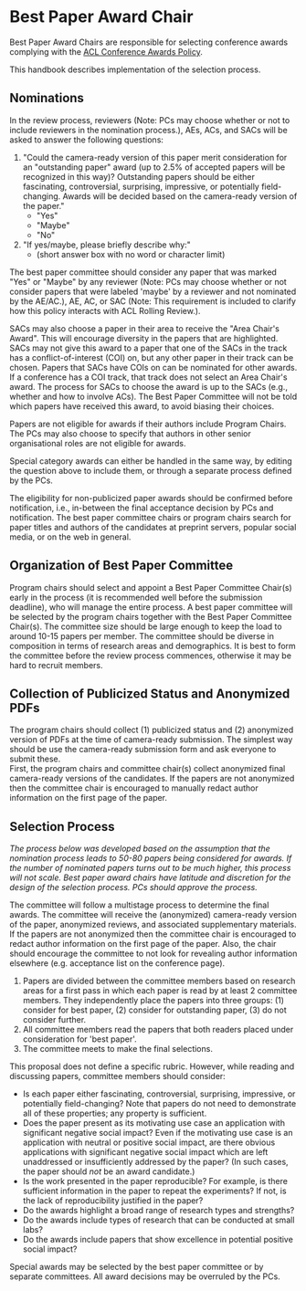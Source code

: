 # Best Paper Award Chair

Best Paper Award Chairs are responsible for selecting conference awards complying with the [ACL Conference Awards Policy](https://www.aclweb.org/adminwiki/index.php/ACL_Conference_Awards_Policy). 

This handbook describes implementation of the selection process. 

## Nominations 

In the review process, reviewers (Note: PCs may choose whether or not to include reviewers in the nomination process.), AEs, ACs, and SACs will be asked to answer the following questions:

1. "Could the camera-ready version of this paper merit consideration for an "outstanding paper" award (up to 2.5% of accepted papers will be recognized in this way)? Outstanding papers should be either fascinating, controversial, surprising, impressive, or potentially field-changing. Awards will be decided based on the camera-ready version of the paper."
    - "Yes"
    - "Maybe"
    - "No"
2. "If yes/maybe, please briefly describe why:"
    - (short answer box with no word or character limit)

The best paper committee should consider any paper that was marked "Yes" or "Maybe" by any reviewer (Note: PCs may choose whether or not consider papers that were labeled 'maybe' by a reviewer and not nominated by the AE/AC.), AE, AC, or SAC (Note:  This requirement is included to clarify how this policy interacts with ACL Rolling Review.).

SACs may also choose a paper in their area to receive the "Area Chair's Award". This will encourage diversity in the papers that are highlighted. SACs may not give this award to a paper that one of the SACs in the track has a conflict-of-interest (COI) on, but any other paper in their track can be chosen. Papers that SACs have COIs on can be nominated for other awards. If a conference has a COI track, that track does not select an Area Chair's award. The process for SACs to choose the award is up to the SACs (e.g., whether and how to involve ACs). The Best Paper Committee will not be told which papers have received this award, to avoid biasing their choices.

Papers are not eligible for awards if their authors include Program Chairs. The PCs may also choose to specify that authors in other senior organisational roles are not eligible for awards.

Special category awards can either be handled in the same way, by editing the question above to include them, or through a separate process defined by the PCs.

The eligibility for non-publicized paper awards should be confirmed before notification, i.e., in-between the final acceptance decision by PCs and notification. The best paper committee chairs or program chairs search for paper titles and authors of the candidates at preprint servers, popular social media, or on the web in general.  

## Organization of Best Paper Committee 

Program chairs should select and appoint a Best Paper Committee Chair(s) early in the process (it is recommended well before the submission deadline), who will manage the entire process. A best paper committee will be selected by the program chairs together with the Best Paper Committee Chair(s). The committee size should be large enough to keep the load to around 10-15 papers per member. The committee should be diverse in composition in terms of research areas and demographics. It is best to form the committee before the review process commences, otherwise it may be hard to recruit members.

## Collection of Publicized Status and Anonymized PDFs
The program chairs should collect (1) publicized status and (2) anonymized version of PDFs at the time of camera-ready submission. The simplest way should be use the camera-ready submission form and ask everyone to submit these.  
First, the program chairs and committee chair(s) collect anonymized final camera-ready versions of the candidates. If the papers are not anonymized then the committee chair is encouraged to manually redact author information on the first page of the paper. 

## Selection Process
*The process below was developed based on the assumption that the nomination process leads to 50-80 papers being considered for awards. If the number of nominated papers turns out to be much higher, this process will not scale.  Best paper award chairs have latitude and discretion for the design of the selection process. PCs should approve the process.*

The committee will follow a multistage process to determine the final awards. The committee will receive the (anonymized) camera-ready version of the paper, anonymized reviews, and associated supplementary materials. If the papers are not anonymized then the committee chair is encouraged to redact author information on the first page of the paper. Also, the chair should encourage the committee to not look for revealing author information elsewhere (e.g. acceptance list on the conference page).
1. Papers are divided between the committee members based on research areas for a first pass in which each paper is read by at least 2 committee members. They independently place the papers into three groups: (1) consider for best paper, (2) consider for outstanding paper, (3) do not consider further.
2. All committee members read the papers that both readers placed under consideration for 'best paper'.
3. The committee meets to make the final selections.

This proposal does not define a specific rubric. However, while reading and discussing papers, committee members should consider:

* Is each paper either fascinating, controversial, surprising, impressive, or potentially field-changing? Note that papers do not need to demonstrate all of these properties; any property is sufficient.
* Does the paper present as its motivating use case an application with significant negative social impact? Even if the motivating use case is an application with neutral or positive social impact, are there obvious applications with significant negative social impact which are left unaddressed or insufficiently addressed by the paper? (In such cases, the paper should *not* be an award candidate.)
* Is the work presented in the paper reproducible? For example, is there sufficient information in the paper to repeat the experiments? If not, is the lack of reproducibility justified in the paper?
* Do the awards highlight a broad range of research types and strengths?
* Do the awards include types of research that can be conducted at small labs?
* Do the awards include papers that show excellence in potential positive social impact?

Special awards may be selected by the best paper committee or by separate committees. All award decisions may be overruled by the PCs.

